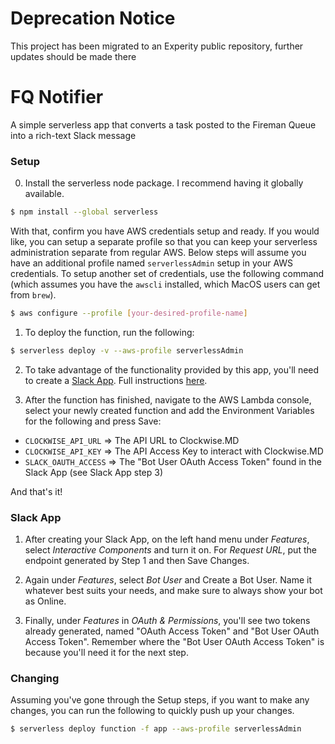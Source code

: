 # Deprecation Notice
This project has been migrated to an Experity public repository, further updates should be made there

# FQ Notifier
A simple serverless app that converts a task posted to the Fireman Queue into a rich-text Slack message

### Setup
0. Install the serverless node package.  I recommend having it globally available.
```sh
$ npm install --global serverless
```

With that, confirm you have AWS credentials setup and ready.  If you would like, you can setup a separate
profile so that you can keep your serverless administration separate from regular AWS.  Below steps
will assume you have an additional profile named `serverlessAdmin` setup in your AWS credentials.  To setup
another set of credentials, use the following command (which assumes you have the `awscli` installed, which
MacOS users can get from `brew`).
```sh
$ aws configure --profile [your-desired-profile-name]
```

1. To deploy the function, run the following:
```sh
$ serverless deploy -v --aws-profile serverlessAdmin
```

2. To take advantage of the functionality provided by this app, you'll need to create
a [Slack App](https://api.slack.com/apps). Full instructions [here](#slack-app).

3. After the function has finished, navigate to the AWS Lambda console, select your newly created
function and add the Environment Variables for the following and press Save:
- `CLOCKWISE_API_URL` => The API URL to Clockwise.MD
- `CLOCKWISE_API_KEY` => The API Access Key to interact with Clockwise.MD
- `SLACK_OAUTH_ACCESS` => The "Bot User OAuth Access Token" found in the Slack App (see Slack App step 3)


And that's it!

### Slack App
1. After creating your Slack App, on the left hand menu under *Features*, select _Interactive Components_
and turn it on. For _Request URL_, put the endpoint generated by Step 1 and then Save Changes.

2. Again under *Features*, select _Bot User_ and Create a Bot User.  Name it whatever best suits your needs,
and make sure to always show your bot as Online.

3. Finally, under *Features* in _OAuth & Permissions_, you'll see two tokens already generated, named
"OAuth Access Token" and "Bot User OAuth Access Token".  Remember where the "Bot User OAuth Access Token" is
because you'll need it for the next step.

### Changing
Assuming you've gone through the Setup steps, if you want to make any changes, you can run the following
to quickly push up your changes.
```sh
$ serverless deploy function -f app --aws-profile serverlessAdmin
```

